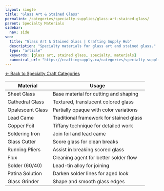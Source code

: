 ```yaml
---
layout: single
title: "Glass Art & Stained Glass"
permalink: /categories/specialty-supplies/glass-art-stained-glass/
parent: Specialty Materials
sidebar:
  nav: side
seo:
  title: "Glass Art & Stained Glass | Crafting Supply Hub"
  description: "Specialty materials for glass art and stained glass."
  type: "article"
  keywords: [glass art, stained glass, specialty, materials]
  canonical_url: "https://craftingsupply.ca/categories/specialty-supplies/glass-art-stained-glass/"
---
```


[← Back to Specialty Craft Categories](/categories/specialty-supplies/)

| Material | Usage |
|----------|-------|
| Sheet Glass | Base material for cutting and shaping |
| Cathedral Glass | Textured, translucent colored glass |
| Opalescent Glass | Partially opaque with color variations |
| Lead Came | Traditional framework for stained glass |
| Copper Foil | Tiffany technique for detailed work |
| Soldering Iron | Join foil and lead came |
| Glass Cutter | Score glass for clean breaks |
| Running Pliers | Assist in breaking scored glass |
| Flux | Cleaning agent for better solder flow |
| Solder (60/40) | Lead-tin alloy for joining |
| Patina Solution | Darken solder lines for aged look |
| Glass Grinder | Shape and smooth glass edges |
